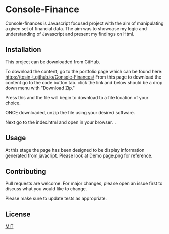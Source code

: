 # Console-Finance

Console-finances is Javascript focused project with the aim of manipulating a given set of financial data. The aim was to showcase my logic and understanding of Javascript and present my findings on Html. 

## Installation

This project can be downloaded from GitHub.

To download the content, go to the portfolio page which can be found here: https://tosin-t.github.io/Console-Finances/
From this page to download the content go to the code button tab. click the link and below should be a drop down menu with "Download Zip."

Press this and the file will begin to download to a file location of your choice.

ONCE downloaded, unzip the file using your desired software.

Next go to the index.html and open in your browser. .


## Usage
At this stage the page has been designed to be display information generated from javacript.
Please look at Demo page.png for reference.

## Contributing

Pull requests are welcome. For major changes, please open an issue first
to discuss what you would like to change.

Please make sure to update tests as appropriate.

## License

[MIT](https://choosealicense.com/licenses/mit/)
